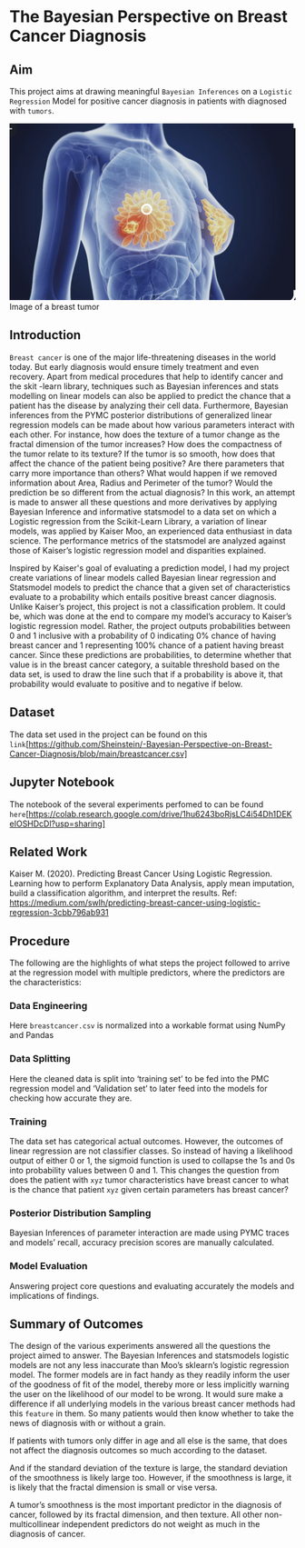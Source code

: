 # The Bayesian Perspective on Breast Cancer Diagnosis

## Aim

This project aims at drawing meaningful  `Bayesian Inferences` on a `Logistic Regression` Model for positive cancer diagnosis in patients with diagnosed with `tumors`.

![alt tag](https://github.com/Sheinstein/-Bayesian-Perspective-on-Breast-Cancer-Diagnosis/blob/main/Breast%20Cancer.png)
Image of a breast tumor


## Introduction 

`Breast cancer` is one of the major life-threatening diseases in the world today. But early diagnosis would ensure timely treatment and even recovery. Apart from medical procedures that help to identify cancer and the skit -learn library, techniques such as Bayesian inferences and stats modelling on linear models can also  be applied to predict the chance that a patient has the disease by analyzing their cell data. Furthermore, Bayesian inferences from the PYMC posterior distributions of generalized linear regression models can be made about how various parameters interact with each other. For instance, how does the texture of a tumor change as the fractal dimension of the tumor increases?  How does the compactness of the tumor relate to its texture? If the tumor is so smooth, how does that affect the chance of the patient being positive? Are there parameters that carry more importance than others? What would happen if we removed information about Area, Radius  and Perimeter of the tumor? Would the prediction be so different from the actual diagnosis? In this work, an attempt is made to answer all these questions and more derivatives by applying Bayesian Inference and informative statsmodel  to a data set on which a Logistic regression from the Scikit-Learn Library, a variation of linear models, was applied by Kaiser Moo, an experienced data enthusiast in data science. The performance metrics of the statsmodel are analyzed against those of Kaiser’s logistic regression model and disparities explained.

Inspired by Kaiser's goal of evaluating a prediction model, I had my project create variations of linear models called Bayesian linear regression and Statsmodel models to predict the chance that a given set of characteristics evaluate to a probability which entails positive breast cancer diagnosis. Unlike Kaiser’s project, this project is not a classification problem. It could be, which was done at the end to compare my model’s accuracy to Kaiser’s logistic regression model. Rather, the project outputs probabilities between 0 and 1 inclusive with a probability of 0 indicating 0% chance of having breast cancer and 1 representing 100% chance of a patient having breast cancer. Since these predictions are probabilities, to determine whether that value is in the breast cancer category, a suitable threshold based on the data set, is used to draw the line such that if a probability is above it, that probability would evaluate to positive and to negative if below.


##  Dataset

The  data set used in the project can be found on this `link`[https://github.com/Sheinstein/-Bayesian-Perspective-on-Breast-Cancer-Diagnosis/blob/main/breastcancer.csv]


## Jupyter Notebook

The notebook of the several experiments perfomed to can be found `here`[https://colab.research.google.com/drive/1hu6243boRjsLC4i54Dh1DEKeIOSHDcDl?usp=sharing]


## Related Work

Kaiser M. (2020). Predicting Breast Cancer Using Logistic Regression. Learning how to perform Explanatory Data Analysis, apply mean imputation, build a classification algorithm, and interpret the results. Ref: https://medium.com/swlh/predicting-breast-cancer-using-logistic-regression-3cbb796ab931
 

## Procedure

The following are the highlights of what steps the project followed to arrive at the regression model with multiple predictors, where the predictors are the characteristics:
 
### Data Engineering

Here `breastcancer.csv` is normalized into a workable format using NumPy and Pandas

### Data Splitting

Here the cleaned data is split into ‘training set’ to be fed into the PMC regression model and ‘Validation set’ to later feed into the models for checking how accurate they are.

### Training

The data set has categorical actual outcomes. However, the outcomes of linear regression are not classifier classes. So instead of having a likelihood output of either 0 or 1, the sigmoid function is used to collapse the 1s and 0s into probability values between 0 and 1. This changes the question from does the patient with `xyz` tumor characteristics have breast cancer to what is the chance that patient `xyz` given certain parameters has breast cancer? 

### Posterior Distribution Sampling

Bayesian Inferences of parameter interaction are made using PYMC traces and models’ recall, accuracy precision scores are manually calculated.


### Model Evaluation

Answering project core questions and evaluating accurately the models and implications of findings.
 

## Summary of Outcomes

The design of the various experiments answered all the questions the project aimed to answer. The Bayesian Inferences and statsmodels logistic models are not any less inaccurate than Moo’s sklearn’s logistic regression model. The former models are in fact handy as they readily inform the user of the goodness of fit of the model, thereby more or less implicitly warning the user on the likelihood of our model to be wrong. It would sure make a difference if all underlying models in the various breast cancer methods had this `feature` in them. So many patients would then know whether to take the news of diagnosis with or without a grain. 

If patients with tumors only differ in age and all else is the same, that does not affect the diagnosis outcomes so much according to the dataset. 

And if the standard deviation of the texture is large, the standard deviation of the smoothness is likely large too. However, if the smoothness is large, it is likely that the fractal dimension is small or vise versa. 

A tumor’s smoothness is the most important predictor in the diagnosis of cancer, followed by its fractal dimension, and then texture. All other non-multicollinear independent predictors do not weight as much in the diagnosis of cancer.



